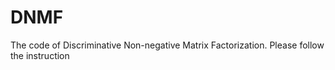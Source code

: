 # DNMF

The code of Discriminative Non-negative Matrix Factorization. Please follow the instruction

